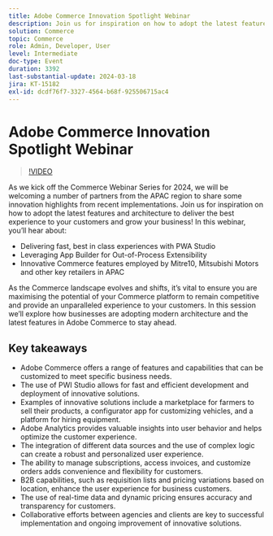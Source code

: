 ```yaml
---
title: Adobe Commerce Innovation Spotlight Webinar
description: Join us for inspiration on how to adopt the latest features and architecture to deliver the best experience to your customers and grow your business!In this webinar.
solution: Commerce
topic: Commerce
role: Admin, Developer, User
level: Intermediate
doc-type: Event
duration: 3392
last-substantial-update: 2024-03-18
jira: KT-15182
exl-id: dcdf76f7-3327-4564-b68f-925506715ac4
---
```

# Adobe Commerce Innovation Spotlight Webinar

>[!VIDEO](https://video.tv.adobe.com/v/3427965/?learn=on)

As we kick off the Commerce Webinar Series for 2024, we will be welcoming a number of partners from the APAC region to share some innovation highlights from recent implementations. Join us for inspiration on how to adopt the latest features and architecture to deliver the best experience to your customers and grow your business!
In this webinar, you’ll hear about:
 
* Delivering fast, best in class experiences with PWA Studio
* Leveraging App Builder for Out-of-Process Extensibility
* Innovative Commerce features employed by Mitre10, Mitsubishi Motors and other key retailers in APAC
 
As the Commerce landscape evolves and shifts, it’s vital to ensure you are maximising the potential of your Commerce platform to remain competitive and provide an unparalleled experience to your customers. In this session we’ll explore how businesses are adopting modern architecture and the latest features in Adobe Commerce to stay ahead.

## Key takeaways

* Adobe Commerce offers a range of features and capabilities that can be customized to meet specific business needs.
* The use of PWI Studio allows for fast and efficient development and deployment of innovative solutions.
* Examples of innovative solutions include a marketplace for farmers to sell their products, a configurator app for customizing vehicles, and a platform for hiring equipment.
* Adobe Analytics provides valuable insights into user behavior and helps optimize the customer experience.
* The integration of different data sources and the use of complex logic can create a robust and personalized user experience.
* The ability to manage subscriptions, access invoices, and customize orders adds convenience and flexibility for customers.
* B2B capabilities, such as requisition lists and pricing variations based on location, enhance the user experience for business customers.
* The use of real-time data and dynamic pricing ensures accuracy and transparency for customers.
* Collaborative efforts between agencies and clients are key to successful implementation and ongoing improvement of innovative solutions.

